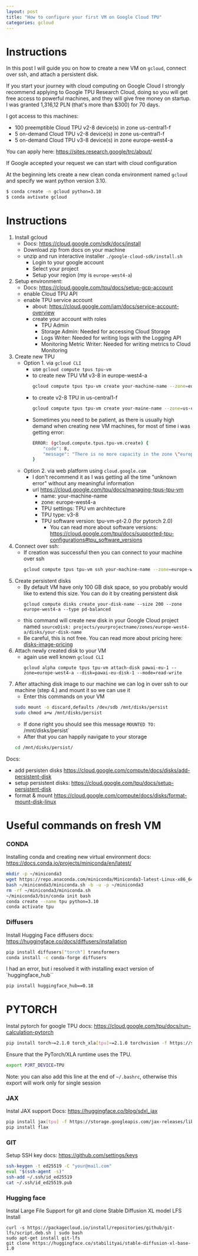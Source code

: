 ```yaml
---
layout: post
title: "How to configure your first VM on Google Cloud TPU"
categories: gcloud
---
```


# Instructions
In this post I will guide you on how to create a new VM on `gcloud`, connect over ssh, and attach a persistent disk.

If you start your journey with cloud computing on Google Cloud I strongly recommend applying to Google TPU Research Cloud, doing so you will get free access to powerful machines, and they will give free money on startup. I was granted 1,316,12 PLN (that's more than $300) for 70 days. 

I got access to this machines: 
- 100 preemptible Cloud TPU v2-8 device(s) in zone us-central1-f
- 5 on-demand Cloud TPU v2-8 device(s) in zone us-central1-f
- 5 on-demand Cloud TPU v3-8 device(s) in zone europe-west4-a

You can apply here: https://sites.research.google/trc/about/

If Google accepted your request we can start with cloud configuration

At the beginning lets create a new clean conda environment named `gcloud` and specify we want python version 3.10.
```bash
$ conda create -n gcloud python=3.10
$ conda avtivate gcloud
```

# Instructions

1. Install gcloud
    - Docs: https://cloud.google.com/sdk/docs/install
	- Download zip from docs on your machine 
	- unzip and run interactive installer `./google-cloud-sdk/install.sh` 
	    - Login to your google account
	    - Select your project
	    - Setup your region (my is `europe-west4-a`)
2. Setup environment:
    - Docs: https://cloud.google.com/tpu/docs/setup-gcp-account
	- enable Cloud TPU API
	- enable TPU service account 
		- about: https://cloud.google.com/iam/docs/service-account-overview 
		- create your account with roles
			- TPU Admin
			- Storage Admin: Needed for accessing Cloud Storage
			- Logs Writer: Needed for writing logs with the Logging API
			- Monitoring Metric Writer: Needed for writing metrics to Cloud Monitoring
3. Create new TPU
	- Option 1. via `gcloud CLI`
        - use `gcloud compute tpus tpu-vm` 
        - to create new TPU VM v3-8 in europe-west4-a
            ```bash
            gcloud compute tpus tpu-vm create your-machine-name --zone=europe-west4-a --accelerator-type=v3-8 --version=tpu-vm-pt-2.0
            ```
        - to create v2-8 TPU in us-central1-f 
            ```bash
            gcloud compute tpus tpu-vm create your-maine-name --zone=us-central1-f --accelerator-type=v2-8 --version=tpu-vm-pt-2.0
            ```
        - Sometimes you need to be patient, as there is usually high demand when creating new VM machines, for most of time i was getting error: 
            ```bash
            ERROR: (gcloud.compute.tpus.tpu-vm.create) {
                "code": 8,
                "message": "There is no more capacity in the zone \"europe-west4-a\"; you can try in another zone where Cloud TPU Nodes are offered (see https://cloud.google.com/tpu/docs/regions) [EID: 0x1a50fbb229537bb]"
            }

            ```
    - Option 2. via web platform using `cloud.google.com`
        - I don't recommend it as I was getting all the time  "unknown error" without any meaningful information
	    - url https://cloud.google.com/tpu/docs/managing-tpus-tpu-vm 
            - name: your-machine-name
            - zone: europe-west4-a
            - TPU settings: TPU vm architecture 
            - TPU type: v3-8
            - TPU software version: tpu-vm-pt-2.0 (for pytorch 2.0)
	            - You can read more about software versions: https://cloud.google.com/tpu/docs/supported-tpu-configurations#tpu_software_versions
4. Connect over ssh: 
    - If creation was successful then you can connect to your machine over ssh
        ```bash
        gcloud compute tpus tpu-vm ssh your-machine-name --zone=europe-west4-a
        ```
5. Create persistent disks
    - By default VM have only 100 GB disk space, so you probably would like to extend this size. You can do it by creating persistent disk 
        ```
        gcloud compute disks create your-disk-name --size 200 --zone europe-west4-a --type pd-balanced
        ```
    - this command will create new disk in your Google Cloud project named `sourceDisk: projects/yourprojectname/zones/europe-west4-a/disks/your-disk-name`
    - Be careful, this is not free. You can read more about pricing here: [disks-image-pricing](https://cloud.google.com/compute/disks-image-pricing)
6. Attach newly created disk to your VM
    - again use well known `gcloud CLI`
        ```
        gcloud alpha compute tpus tpu-vm attach-disk pawai-eu-1 --zone=europe-west4-a --disk=pawai-eu-disk-1 --mode=read-write
        ```
7. After attaching disk image to our machine we can log in over ssh to our machine (step 4.) and mount it so we can use it
    - Enter this commands on your VM
    ```bash
    sudo mount -o discard,defaults /dev/sdb /mnt/disks/persist
    sudo chmod a+w /mnt/disks/persist
    ```
    - If done right you should see this message `MOUNTED TO: `/mnt/disks/persist`
    - After that you can happily navigate to your storage 
    ```bash
    cd /mnt/disks/persist/ 
    ```

Docs: 
- add persisten disks https://cloud.google.com/compute/docs/disks/add-persistent-disk
- setup persistent disks: https://cloud.google.com/tpu/docs/setup-persistent-disk
- format & mount https://cloud.google.com/compute/docs/disks/format-mount-disk-linux



# Useful commands on fresh VM

### CONDA
Installing conda and creating new virtual environment
docs: https://docs.conda.io/projects/miniconda/en/latest/
```bash
mkdir -p ~/miniconda3
wget https://repo.anaconda.com/miniconda/Miniconda3-latest-Linux-x86_64.sh -O ~/miniconda3/miniconda.sh
bash ~/miniconda3/miniconda.sh -b -u -p ~/miniconda3
rm -rf ~/miniconda3/miniconda.sh
~/miniconda3/bin/conda init bash
conda create --name tpu python=3.10
conda activate tpu
```

### Diffusers
Install Hugging Face diffusers
docs: https://huggingface.co/docs/diffusers/installation
```bash
pip install diffusers["torch"] transformers
conda install -c conda-forge diffusers
```
I had an error, but i resolved it with installing exact version of `huggingface_hub``
```bash
pip install huggingface_hub==0.18
```

# PYTORCH
Instal pytorch for google TPU
docs: https://cloud.google.com/tpu/docs/run-calculation-pytorch
```bash
pip install torch~=2.1.0 torch_xla[tpu]~=2.1.0 torchvision -f https://storage.googleapis.com/libtpu-releases/index.html
```
Ensure that the PyTorch/XLA runtime uses the TPU.
```bash 
export PJRT_DEVICE=TPU
```
Note: you can also add this line at the end of `~/.bashrc`, otherwise this export will work only for single session

### JAX 
Instal JAX support
Docs: https://huggingface.co/blog/sdxl_jax
```bash
pip install jax[tpu] -f https://storage.googleapis.com/jax-releases/libtpu_releases.html
pip install flax
```

### GIT
Setup SSH key
docs: https://github.com/settings/keys
```bash
ssh-keygen -t ed25519 -C "your@mail.com"
eval "$(ssh-agent -s)"
ssh-add ~/.ssh/id_ed25519
cat ~/.ssh/id_ed25519.pub
```

### Hugging face
Instal Large File Support for git and clone Stable Diffusion XL model 
LFS Install
```
curl -s https://packagecloud.io/install/repositories/github/git-lfs/script.deb.sh | sudo bash
sudo apt-get install git-lfs
git clone https://huggingface.co/stabilityai/stable-diffusion-xl-base-1.0
```


